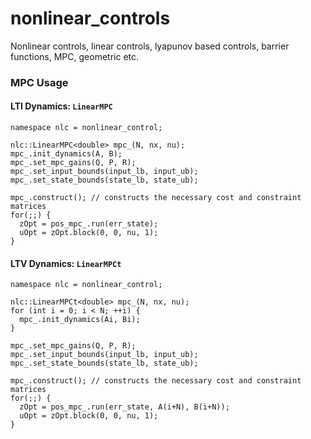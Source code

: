 # nonlinear_controls
Nonlinear controls, linear controls, lyapunov based controls, barrier functions, MPC, geometric etc. 


### MPC Usage
#### LTI Dynamics: `LinearMPC`
```
namespace nlc = nonlinear_control;

nlc::LinearMPC<double> mpc_(N, nx, nu);
mpc_.init_dynamics(A, B);
mpc_.set_mpc_gains(Q, P, R);
mpc_.set_input_bounds(input_lb, input_ub);
mpc_.set_state_bounds(state_lb, state_ub);

mpc_.construct(); // constructs the necessary cost and constraint matrices 
for(;;) {
  zOpt = pos_mpc_.run(err_state);
  uOpt = zOpt.block(0, 0, nu, 1);
}
```

#### LTV Dynamics: `LinearMPCt`
```
namespace nlc = nonlinear_control;

nlc::LinearMPCt<double> mpc_(N, nx, nu);
for (int i = 0; i < N; ++i) {
  mpc_.init_dynamics(Ai, Bi);
}

mpc_.set_mpc_gains(Q, P, R);
mpc_.set_input_bounds(input_lb, input_ub);
mpc_.set_state_bounds(state_lb, state_ub);

mpc_.construct(); // constructs the necessary cost and constraint matrices 
for(;;) {
  zOpt = pos_mpc_.run(err_state, A(i+N), B(i+N));
  uOpt = zOpt.block(0, 0, nu, 1);
}
```



